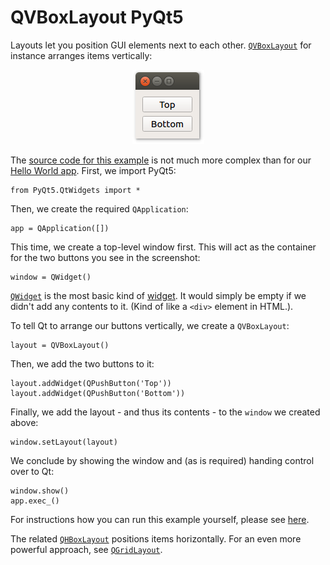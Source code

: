 # QVBoxLayout PyQt5

Layouts let you position GUI elements next to each other. [`QVBoxLayout`](https://doc.qt.io/qt-5/qvboxlayout.html) for instance arranges items vertically:

<p align="center"><img src="../screenshots/qvboxlayout-pyqt5.png" alt="QVBoxLayout PyQt5"></p>

The [source code for this example](main.py) is not much more complex than for our [Hello World app](../01%20PyQt%20QLabel). First, we import PyQt5:

    from PyQt5.QtWidgets import *

Then, we create the required `QApplication`:

    app = QApplication([])

This time, we create a top-level window first. This will act as the container for the two buttons you see in the screenshot:

    window = QWidget()

[`QWidget`](https://doc.qt.io/qt-5/qwidget.html) is the most basic kind of [widget](../02%20PyQt%20Widgets). It would simply be empty if we didn't add any contents to it. (Kind of like a `<div>` element in HTML.).

To tell Qt to arrange our buttons vertically, we create a `QVBoxLayout`:

    layout = QVBoxLayout()

Then, we add the two buttons to it:

    layout.addWidget(QPushButton('Top'))
    layout.addWidget(QPushButton('Bottom'))

Finally, we add the layout - and thus its contents - to the `window` we created above:

    window.setLayout(layout)

We conclude by showing the window and (as is required) handing control over to Qt:

    window.show()
    app.exec_()

For instructions how you can run this example yourself, please see [here](../../examples/README.md#running-the-examples).

The related [`QHBoxLayout`](https://doc.qt.io/qt-5/qhboxlayout.html) positions items horizontally. For an even more powerful approach, see [`QGridLayout`](https://doc.qt.io/qt-5/qgridlayout.html).
